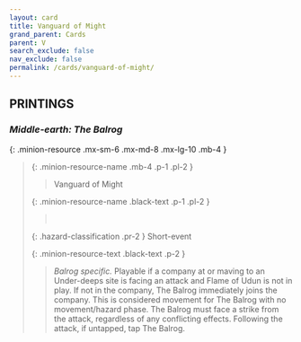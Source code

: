```yaml
---
layout: card
title: Vanguard of Might
grand_parent: Cards
parent: V
search_exclude: false
nav_exclude: false
permalink: /cards/vanguard-of-might/
---
```


## PRINTINGS


### _Middle-earth: The Balrog_

{: .minion-resource .mx-sm-6 .mx-md-8 .mx-lg-10 .mb-4 }
> {: .minion-resource-name .mb-4 .p-1 .pl-2 }
> > <div class="hazard-mp"></div>
> > <div class="card-name">Vanguard of Might</div>
>
> {: .minion-resource-name .black-text .p-1 .pl-2 }
> > &nbsp;
>
> {: .hazard-classification .pr-2 }
> Short-event
>
> {: .minion-resource-text .black-text .p-2 }
> > _Balrog specific._ Playable if a company at or maving to an Under-deeps site is facing an attack and Flame of Udun is not in play. If not in the company, The Balrog immediately joins the company. This is considered movement for The Balrog with no movement/hazard phase. The Balrog must face a strike from the attack, regardless of any conflicting effects. Following the attack, if untapped, tap The Balrog. 
> 
